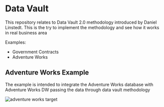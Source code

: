 # Data Vault

This repository relates to Data Vault 2.0 methodology introduced by Daniel Linstedt. This is the try to implement the methodology and see how it works in real business area

Examples:
 * Government Contracts
 * Adventure Works
 
 
## Adventure Works Example
The example is intended to integrate the Adventure Works database with Adventure Works DW passing the data through data vault methodology


![adventure works target][adventureworkstarget]






[adventureworkstarget]: https://github.com/semashkinvg/DataVault/blob/master/Examples/AdventureWorks/Misc/Adventure%20Works.png "adventure works target"
